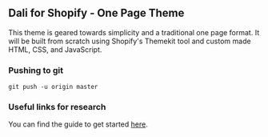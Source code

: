## Dali for Shopify - One Page Theme

This theme is geared towards simplicity and a traditional one page format. It will be built from scratch using Shopify's Themekit tool and custom made HTML, CSS, and JavaScript.

### Pushing to git

```git
git push -u origin master
```

### Useful links for research

You can find the guide to get started [here](https://www.shopify.com/partners/blog/78118150-4-essential-tips-for-building-your-first-shopify-theme).

